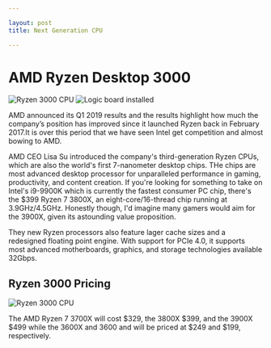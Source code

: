 ```yaml
---

layout: post
title: Next Generation CPU

---
```

# AMD Ryzen Desktop 3000
![Ryzen 3000 CPU](/image/ryzen-3.jpg)
![Logic board installed](http://i.imgur.com/rYvFxKA.jpg)

AMD announced its Q1 2019 results and the results highlight how much the company’s position has improved since it launched Ryzen back in February 2017.It is over this period that we have seen Intel get competition and almost bowing to AMD. 

AMD CEO Lisa Su introduced the company's third-generation Ryzen CPUs, which are also the world's first 7-nanometer desktop chips. THe chips are most advanced desktop processor for unparalleled performance in gaming, productivity, and content creation. If you're looking for something to take on Intel's i9-9900K which is currently the fastest consumer PC chip, there's the $399 Ryzen 7 3800X, an eight-core/16-thread chip running at 3.9GHz/4.5GHz. Honestly though, I'd imagine many gamers would aim for the 3900X, given its astounding value proposition.


They new Ryzen processors also feature lager cache sizes and a redesigned floating point engine. With support for PCIe 4.0, it supports most advanced motherboards, graphics, and storage technologies available 32Gbps.

## Ryzen 3000 Pricing
![Ryzen 3000 CPU](https://drive.google.com/open?id=1my2bR401LLWFMBJ6x9Gm6GDvxE1pkasS)



The AMD Ryzen 7 3700X will cost $329, the 3800X $399, and the 3900X $499 while the 3600X and 3600 and will be priced at $249 and $199, respectively.

